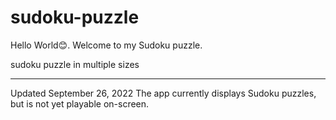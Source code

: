 # sudoku-puzzle
<p>
Hello World😊. Welcome to my Sudoku puzzle.
</p>
<p>
 sudoku puzzle in multiple sizes
</p>

---
Updated September 26, 2022
The app currently displays Sudoku puzzles, but is not yet playable on-screen.
